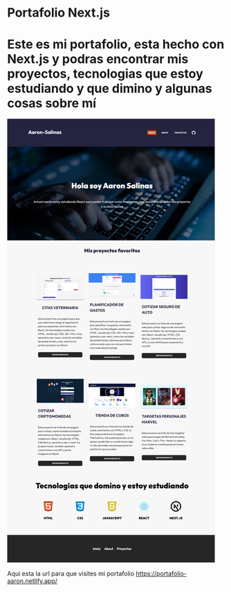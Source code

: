 # Portafolio Next.js
# Este es mi portafolio, esta hecho con Next.js y podras encontrar mis proyectos, tecnologias que estoy estudiando y que dimino y algunas cosas sobre mí


![Screen de mi portafolio](public/img/screenshotFull%20.png)

Aqui esta la url para que visites mi portafolio https://portafolio-aaron.netlify.app/
